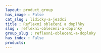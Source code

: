 ```yaml
---
layout: product_group
has_image : False
cat_slug : lidicky-a-jezdci
title : Reflexní oblečení a doplňky
slug : reflexni-obleceni-a-doplnky
group_slug : reflexni-obleceni-a-doplnky
has_index : False
products:
---
```


